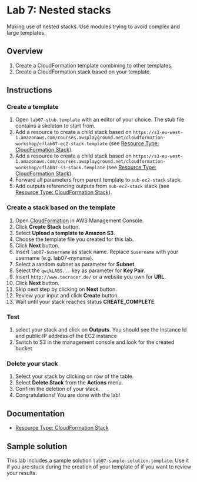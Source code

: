 # Lab 7: Nested stacks

Making use of nested stacks. Use modules trying to avoid complex and large templates.

## Overview
1. Create a CloudFormation template combining to other templates.
1. Create a CloudFormation stack based on your template.

## Instructions

### Create a template
1. Open ``lab07-stub.template`` with an editor of your choice. The stub file contains a skeleton to start from.
1. Add a resource to create a child stack based on ``https://s3-eu-west-1.amazonaws.com/courses.awsplayground.net/cloudformation-workshop/cflab07-ec2-stack.template`` (see [Resource Type: CloudFormation Stack](http://docs.aws.amazon.com/AWSCloudFormation/latest/UserGuide/aws-properties-stack.html)).
1. Add a resource to create a child stack based on ``https://s3-eu-west-1.amazonaws.com/courses.awsplayground.net/cloudformation-workshop/cflab07-s3-stack.template`` (see [Resource Type: CloudFormation Stack](http://docs.aws.amazon.com/AWSCloudFormation/latest/UserGuide/aws-properties-stack.html)).
1. Forward all parameters from parent template to ``sub-ec2-stack`` stack.
1. Add outputs referencing outputs from ``sub-ec2-stack`` stack (see [Resource Type: CloudFormation Stack](http://docs.aws.amazon.com/AWSCloudFormation/latest/UserGuide/aws-properties-stack.html)).


### Create a stack based on the template
1. Open [CloudFormation](https://console.aws.amazon.com/cloudformation) in AWS Management Console.
1. Click **Create Stack** button.
1. Select **Upload a template to Amazon S3**.
1. Choose the template file you created for this lab.
1. Click **Next** button.
1. Insert ``lab07-$username`` as stack name. Replace ``$username`` with your username (e.g. lab07-myname).
1. Select a random subnet as parameter for **Subnet**.
1. Select the ``qwikLABS...`` key as parameter for **Key Pair**.
1. Insert ``http://www.tecracer.de/`` or a website you own for **URL**.
1. Click **Next** button.
1. Skip next step by clicking on **Next** button.
1. Review your input and click **Create** button.
1. Wait until your stack reaches status **CREATE_COMPLETE**.

### Test
1. select your stack and click on **Outputs**. You should see the Instance Id and public IP address of the EC2 instance
1. Switch to S3 in the management console and look for the created bucket

### Delete your stack
1. Select your stack by clicking on row of the table.
1. Select **Delete Stack** from the **Actions** menu.
1. Confirm the deletion of your stack.
1. Congratulations! You are done with the lab!

## Documentation
* [Resource Type: CloudFormation Stack](http://docs.aws.amazon.com/AWSCloudFormation/latest/UserGuide/aws-properties-stack.html)

## Sample solution
This lab includes a sample solution ``lab07-sample-solution.template``. Use it if you are stuck during the creation of your template of if you want to review your results.